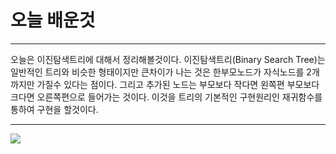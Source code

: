 # 오늘 배운것
___
오늘은 이진탐색트리에 대해서 정리해볼것이다.
이진탐색트리(Binary Search Tree)는 일반적인 트리와 비슷한 형태이지만
큰차이가 나는 것은 한부모노드가 자식노드를 2개까지만 가질수 있다는 점이다.
그리고 추가된 노드는 부모보다 작다면 왼쪽편 부모보다 크다면 오른쪽편으로 들어가는 것이다. 이것을 트리의 기본적인 구현원리인 재귀함수를 통하여 구현을 할것이다.
___
![](https://images.velog.io/images/pp8960/post/ab6e94bc-845e-41b1-8ed0-26c17741af56/image.png)